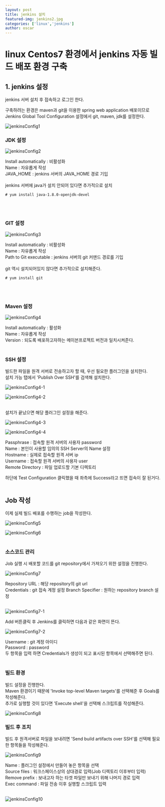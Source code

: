 ```yaml
---
layout: post
title: jenkins 설치
featured-img: jenkins2.jpg
categories: ['linux','jenkins']
author: oscar
---
```


# linux Centos7 환경에서 jenkins 자동 빌드 배포 환경 구축 

## 1. jenkins 설정

jenkins 서버 설치 후 접속하고 로그인 한다.

구축하려는 환경은 maven과 git을 이용한 spring web application 배포이므로 Jenkins Global Tool Configuration 설정에서 git, maven, jdk를 설정한다.
<br>

![jenkinsConfig1](../image/oscar/2021-07-07_jenkinsConfig/1.png)
<br>

### JDK 설정

![jenkinsConfig2](../image/oscar/2021-07-07_jenkinsConfig/2.png)
<br>

Install automatically : 비활성화<br>
Name : 자유롭게 작성<br>
JAVA_HOME : jenkins 서버의 JAVA_HOME 경로 기입<br><br>
jenkins 서버에 java가 설치 안되어 있다면 추가적으로 설치<br>
```
# yum install java-1.8.0-openjdk-devel
```
<br><br>

### GIT 설정

![jenkinsConfig3](../image/oscar/2021-07-07_jenkinsConfig/3.png)
<br>

Install automatically : 비활성화<br>
Name : 자유롭게 작성<br>
Path to Git executable : jenkins 서버의 git 커맨드 경로를 기입<br><br>
git 역시 설치되어있지 않다면 추가적으로 설치해준다.<br>
```
# yum install git
```
<br><br>

### Maven 설정

![jenkinsConfig4](../image/oscar/2021-07-07_jenkinsConfig/4.png)
<br>

Install automatically : 활성화<br>
Name : 자유롭게 작성<br>
Version : 되도록 배포하고자하는 메이븐프로젝트 버전과 일치시켜준다.
<br><br>

### SSH 설정

빌드한 파일을 원격 서버로 전송하고자 할 때, 우선 필요한 플러그인을 설치한다.<br>
설치 가능 탭에서 'Publish Over SSH'를 검색해 설치한다.
<br>

![jenkinsConfig4-1](../image/oscar/2021-07-07_jenkinsConfig/4-1.png)
<br>

![jenkinsConfig4-2](../image/oscar/2021-07-07_jenkinsConfig/4-2.png)
<br><br>

설치가 끝났으면 해당 플러그인 설정을 해준다.
<br>

![jenkinsConfig4-3](../image/oscar/2021-07-07_jenkinsConfig/4-3.png)
<br>

![jenkinsConfig4-4](../image/oscar/2021-07-07_jenkinsConfig/4-4.png)
<br>

Passphrase : 접속할 원격 서버의 사용자 password<br>
Name : 본인이 사용할 임의의 SSH Server의 Name 설정<br>
Hostname : 실제로 접속할 원격 서버 ip<br>
Username : 접속할 원격 서버의 사용자 user<br>
Remote Directory : 파일 업로드할 기본 디렉토리
<br>

하단에 Test Configuration 클릭했을 때 좌측에 Success라고 뜨면 접속이 잘 된거다.
<br><br>

## Job 작성

이제 실제 빌드 배포를 수행하는 job을 작성한다. 
<br>

![jenkinsConfig5](../image/oscar/2021-07-07_jenkinsConfig/5.png)
<br>

![jenkinsConfig6](../image/oscar/2021-07-07_jenkinsConfig/6.png)
<br><br>

### 소스코드 관리

Job 실행 시 배포할 코드를 git repository에서 가져오기 위한 설정을 진행한다.
<br>

![jenkinsConfig7](../image/oscar/2021-07-07_jenkinsConfig/7.png)
<br>

Repository URL : 해당 repository의 git url<br>
Credentials : git 접속 계정 설정
Branch Specifier : 원하는 repository branch 설정
<br><br>

![jenkinsConfig7-1](../image/oscar/2021-07-07_jenkinsConfig/7-1.png)
<br>

Add 버튼클릭 후 Jenkins를 클릭하면 다음과 같은 화면이 뜬다.
<br>

![jenkinsConfig7-2](../image/oscar/2021-07-07_jenkinsConfig/7-2.png)
<br>

Username : git 계정 아이디<br>
Password : password
<br>
두 항목을 입력 하면 Credentials가 생성이 되고 표시된 항목에서 선택해주면 된다.
<br><br>

### 빌드 환경

빌드 설정을 진행한다.<br>
Maven 환경이기 때문에 'Invoke top-level Maven targets'를 선택해준 후 Goals를 작성해준다.<br>
추가로 실행할 것이 있다면 'Execute shell'을 선택해 스크립트를 작성해준다.

![jenkinsConfig8](../image/oscar/2021-07-07_jenkinsConfig/8.png)
<br>

### 빌드 후 조치

빌드 후 원격서버로 파일을 보내려면 'Send build artifacts over SSH'를 선택해 필요한 항목들을 작성해준다.<br>

![jenkinsConfig9](../image/oscar/2021-07-07_jenkinsConfig/9.png)
<br>

Name : 플러그인 설정에서 만들어 놓은 항목을 선택<br>
Source files : 워크스페이스상의 상대경로 입력(Job 디렉토리 이후부터 입력)<br>
Remove prefix : 보내고자 하는 타겟 파일만 보내기 위해 나머지 경로 입력<br>
Exec command :  파일 전송 이후 실행할 스크립트 입력
<br><br>


![jenkinsConfig10](../image/oscar/2021-07-07_jenkinsConfig/10.png)













